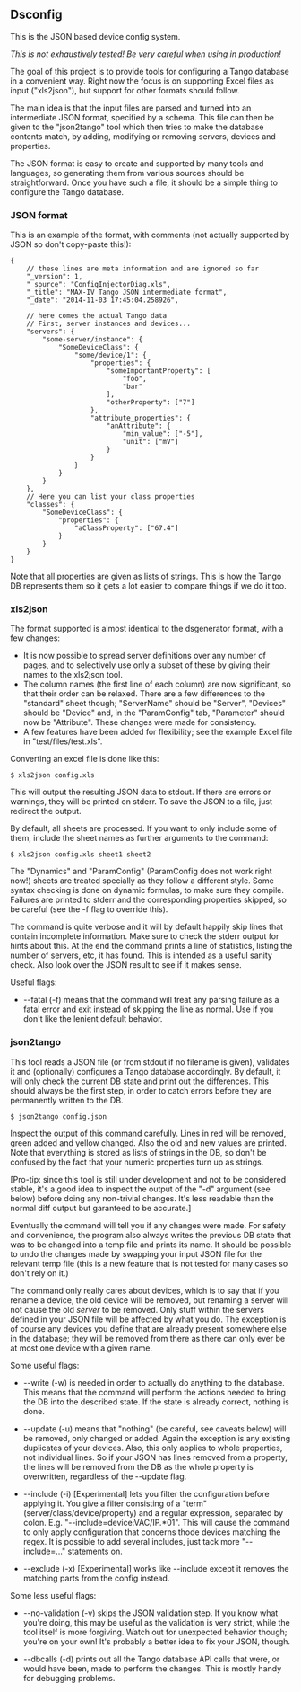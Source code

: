 ## Dsconfig

This is the JSON based device config system.

*This is not exhaustively tested! Be very careful when using in production!*

The goal of this project is to provide tools for configuring a Tango database in a convenient way. Right now the focus is on supporting Excel files as input ("xls2json"), but support for other formats should follow.

The main idea is that the input files are parsed and turned into an intermediate JSON format, specified by a schema. This file can then be given to the "json2tango" tool which then tries to make the database contents match, by adding, modifying or removing servers, devices and properties.

The JSON format is easy to create and supported by many tools and languages, so generating them from various sources should be straightforward. Once you have such a file, it should be a simple thing to configure the Tango database.


### JSON format

This is an example of the format, with comments (not actually supported by JSON so don't copy-paste this!):

    {
        // these lines are meta information and are ignored so far
        "_version": 1,
        "_source": "ConfigInjectorDiag.xls",
        "_title": "MAX-IV Tango JSON intermediate format",
        "_date": "2014-11-03 17:45:04.258926",

        // here comes the actual Tango data
        // First, server instances and devices...
        "servers": {
            "some-server/instance": {
                "SomeDeviceClass": {
                    "some/device/1": {
                        "properties": {
                            "someImportantProperty": [
                                "foo",
                                "bar"
                            ],
                            "otherProperty": ["7"]
                        },
                        "attribute_properties": {
                            "anAttribute": {
                                "min_value": ["-5"],
                                "unit": ["mV"]
                            }
                        }
                    }
                }
            }
        },
        // Here you can list your class properties
        "classes": {
            "SomeDeviceClass": {
                "properties": {
                    "aClassProperty": ["67.4"]
                }
            }
        }
    }

Note that all properties are given as lists of strings. This is how the Tango DB represents them so it gets a lot easier to compare things if we do it too.


### xls2json

The format supported is almost identical to the dsgenerator format, with a few changes:
 - It is now possible to spread server definitions over any number of pages, and to selectively use only a subset of these by giving their names to the xls2json tool.
 - The column names (the first line of each column) are now significant, so that their order can be relaxed. There are a few differences to the "standard" sheet though; "ServerName" should be "Server", "Devices" should be "Device" and, in the "ParamConfig" tab, "Parameter" should now be "Attribute". These changes were made for consistency.
 - A few features have been added for flexibility; see the example Excel file in "test/files/test.xls".

Converting an excel file is done like this:

    $ xls2json config.xls

This will output the resulting JSON data to stdout. If there are errors or warnings, they will be printed on stderr. To save the JSON to a file, just redirect the output.

By default, all sheets are processed. If you want to only include some of them, include the sheet names as further arguments to the command:

    $ xls2json config.xls sheet1 sheet2

The "Dynamics" and "ParamConfig" (ParamConfig does not work right now!) sheets are treated specially as they follow a different style. Some syntax checking is done on dynamic formulas, to make sure they compile. Failures are printed to stderr and the corresponding properties skipped, so be careful (see the -f flag to override this).

The command is quite verbose and it will by default happily skip lines that contain incomplete information. Make sure to check the stderr output for hints about this. At the end the command prints a line of statistics, listing the number of servers, etc, it has found. This is intended as a useful sanity check. Also look over the JSON result to see if it makes sense.

Useful flags:

 * --fatal (-f) means that the command will treat any parsing failure as a fatal error and exit instead of skipping the line as normal. Use if you don't like the lenient default behavior.


### json2tango

This tool reads a JSON file (or from stdout if no filename is given), validates it and (optionally) configures a Tango database accordingly. By default, it will only check the current DB state and print out the differences. This should always be the first step, in order to catch errors before they are permanently written to the DB.

    $ json2tango config.json

Inspect the output of this command carefully. Lines in red will be removed, green added and yellow changed. Also the old and new values are printed. Note that everything is stored as lists of strings in the DB, so don't be confused by the fact that your numeric properties turn up as strings.

[Pro-tip: since this tool is still under development and not to be considered stable, it's a good idea to inspect the output of the "-d" argument (see below) before doing any non-trivial changes. It's less readable than the normal diff output but garanteed to be accurate.]

Eventually the command will tell you if any changes were made. For safety and convenience, the program also always writes the previous DB state that was to be changed into a temp file and prints its name. It should be possible to undo the changes made by swapping your input JSON file for the relevant temp file (this is a new feature that is not tested for many cases so don't rely on it.)

The command only really cares about devices, which is to say that if you rename a device, the old device will be removed, but renaming a server will not cause the old *server* to be removed. Only stuff within the servers defined in your JSON file will be affected by what you do. The exception is of course any devices you define that are already present somewhere else in the database; they will be removed from there as there can only ever be at most one device with a given name.

Some useful flags:

 * --write (-w) is needed in order to actually do anything to the database. This means that the command will perform the actions needed to bring the DB into the described state. If the state is already correct, nothing is done.

 * --update (-u) means that "nothing" (be careful, see caveats below) will be removed, only changed or added. Again the exception is any existing duplicates of your devices. Also, this only applies to whole properties, not individual lines. So if your JSON has lines removed from a property, the lines will be removed from the DB as the whole property is overwritten, regardless of the --update flag.

 * --include (-i) [Experimental] lets you filter the configuration before applying it. You give a filter consisting of a "term" (server/class/device/property) and a regular expression, separated by colon. E.g. "--include=device:VAC/IP.*01". This will cause the command to only apply configuration that concerns thode devices matching the regex. It is possible to add several includes, just tack more "--include=..." statements on.

 * --exclude (-x) [Experimental] works like --include except it removes the matching parts from the config instead.


Some less useful flags:

 * --no-validation (-v) skips the JSON validation step. If you know what you're doing, this may be useful as the validation is very strict, while the tool itself is more forgiving. Watch out for unexpected behavior though; you're on your own! It's probably a better idea to fix your JSON, though.

 * --dbcalls (-d) prints out all the Tango database API calls that were, or would have been, made to perform the changes. This is mostly handy for debugging problems.

